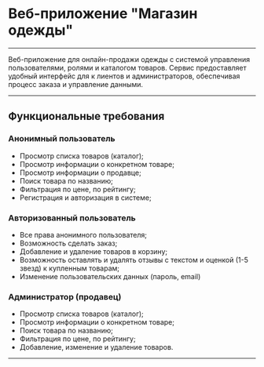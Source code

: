# Веб-приложение "Магазин одежды"

---

Веб-приложение для онлайн-продажи одежды 
с системой управления пользователями, 
ролями и каталогом товаров. Сервис 
предоставляет удобный интерфейс для к
лиентов и администраторов, обеспечивая процесс 
заказа и управление данными.

---

## Функциональные требования

### Анонимный пользователь
- Просмотр списка товаров (каталог);
- Просмотр информации о конкретном товаре;
- Просмотр информации о продавце;
- Поиск товара по названию;
- Фильтрация по цене, по рейтингу;
- Регистрация и авторизация в системе;

### Авторизованный пользователь
- Все права анонимного пользователя;
- Возможность сделать заказ;
- Добавление и удаление товаров в корзину;
- Возможность оставлять и удалять отзывы с текстом и оценкой (1-5 звезд) к купленным товарам;
- Изменение пользовательских данных (пароль, email)

### Администратор (продавец)
- Просмотр списка товаров (каталог);
- Просмотр информации о конкретном товаре;
- Поиск товара по названию;
- Фильтрация по цене, по рейтингу;
- Добавление, изменение и удаление товаров.
---
